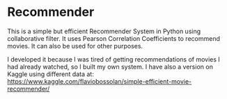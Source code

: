 Recommender
=======
This is a simple but efficient Recommender System in Python using collaborative filter. It uses Pearson Correlation Coefficients to recommend movies. It can also be used for other purposes.

I developed it because I was tired of getting recommendations of movies I had already watched, so I built my own system.
I have also a version on Kaggle using different data at:
https://www.kaggle.com/flaviobossolan/simple-efficient-movie-recommender/

